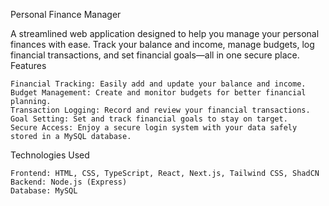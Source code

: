 Personal Finance Manager

A streamlined web application designed to help you manage your personal finances with ease. Track your balance and income, manage budgets, log financial transactions, and set financial goals—all in one secure place.
Features

    Financial Tracking: Easily add and update your balance and income.
    Budget Management: Create and monitor budgets for better financial planning.
    Transaction Logging: Record and review your financial transactions.
    Goal Setting: Set and track financial goals to stay on target.
    Secure Access: Enjoy a secure login system with your data safely stored in a MySQL database.

Technologies Used

    Frontend: HTML, CSS, TypeScript, React, Next.js, Tailwind CSS, ShadCN
    Backend: Node.js (Express)
    Database: MySQL
